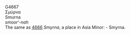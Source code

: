 <body>
  <p>G4667<br>  Σμύρνα  <br> Smurna  <br><i>smoor‘-nah </i><br>The same as <a href="g4666.htm">4666</a>  <i>Smyrna</i>, a place in Asia Minor: - Smyrna.<br></p>
 </body>